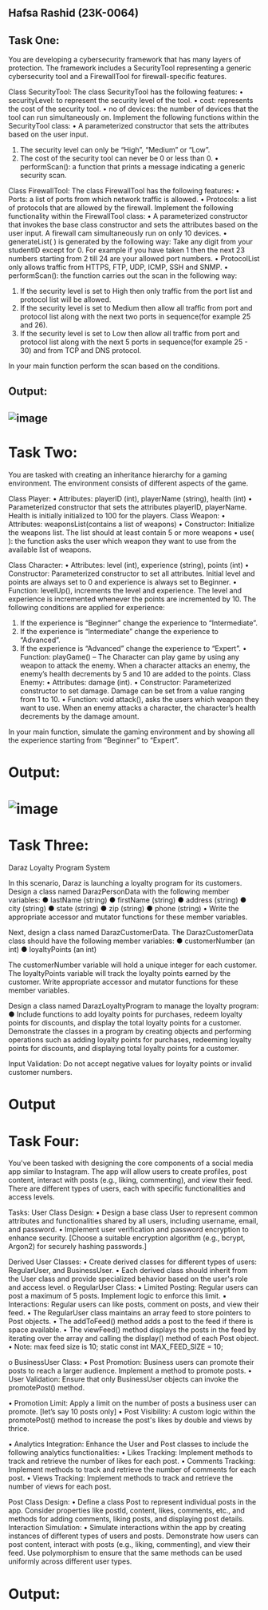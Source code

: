 ## Hafsa Rashid (23K-0064)
## Task One:
You are developing a cybersecurity framework that has many layers of protection. The
framework includes a SecurityTool representing a generic cybersecurity tool and a FirewallTool
for firewall-specific features.

Class SecurityTool:
The class SecurityTool has the following features:
• securityLevel: to represent the security level of the tool.
• cost: represents the cost of the security tool.
• no of devices: the number of devices that the tool can run simultaneously on.
Implement the following functions within the SecurityTool class:
• A parameterized constructor that sets the attributes based on the user input.
1. The security level can only be “High”, “Medium” or “Low”.
2. The cost of the security tool can never be 0 or less than 0.
• performScan(): a function that prints a message indicating a generic security scan.

Class FirewallTool:
The class FirewallTool has the following features:
• Ports: a list of ports from which network traffic is allowed.
• Protocols: a list of protocols that are allowed by the firewall.
Implement the following functionality within the FirewallTool class:
• A parameterized constructor that invokes the base class constructor and sets the attributes
based on the user input. A firewall cam simultaneously run on only 10 devices.
• generateList( ) is generated by the following way: Take any digit from your studentID
except for 0. For example if you have taken 1 then the next 23 numbers starting from 2
till 24 are your allowed port numbers.
• ProtocolList only allows traffic from HTTPS, FTP, UDP, ICMP, SSH and SNMP.
• performScan(): the function carries out the scan in the following way:
1. If the security level is set to High then only traffic from the port list and protocol list
will be allowed.
2. If the security level is set to Medium then allow all traffic from port and protocol list
along with the next two ports in sequence(for example 25 and 26).
3. If the security level is set to Low then allow all traffic from port and protocol list
along with the next 5 ports in sequence(for example 25 - 30) and from TCP and DNS
protocol.

In your main function perform the scan based on the conditions.
## Output:
## ![image](https://github.com/hafsaa05/OOP/assets/142868426/8e3db9ce-4f89-4f36-81ea-7f13df09fa12)

# Task Two:
You are tasked with creating an inheritance hierarchy for a gaming environment. The
environment consists of different aspects of the game.

Class Player:
• Attributes: playerID (int), playerName (string), health (int)
• Parameterized constructor that sets the attributes playerID, playerName. Health is
initially initialized to 100 for the players.
Class Weapon:
• Attributes: weaponsList(contains a list of weapons)
• Constructor: Initialize the weapons list. The list should at least contain 5 or more
weapons
• use( ): the function asks the user which weapon they want to use from the available list of
weapons.

Class Character:
• Attributes: level (int), experience (string), points (int)
• Constructor: Parameterized constructor to set all attributes. Initial level and points are
always set to 0 and experience is always set to Beginner.
• Function: levelUp(), increments the level and experience. The level and experience is
incremented whenever the points are incremented by 10.
The following conditions are applied for experience:
1. If the experience is “Beginner” change the experience to “Intermediate”.
2. If the experience is “Intermediate” change the experience to “Advanced”.
3. If the experience is “Advanced” change the experience to “Expert”.
• Function: playGame() – The Character can play game by using any weapon to attack the
enemy. When a character attacks an enemy, the enemy’s health decrements by 5 and 10
are added to the points.
Class Enemy:
• Attributes: damage (int).
• Constructor: Parameterized constructor to set damage. Damage can be set from a value
ranging from 1 to 10.
• Function: void attack(), asks the users which weapon they want to use. When an enemy
attacks a character, the character’s health decrements by the damage amount.

In your main function, simulate the gaming environment and by showing all the experience
starting from “Beginner” to “Expert”.
# Output:
# ![image](https://github.com/hafsaa05/OOP/assets/142868426/2e524c36-f739-42ab-a402-5142118d0eab)

# Task Three:
Daraz Loyalty Program System

In this scenario, Daraz is launching a loyalty program for its customers.
Design a class named DarazPersonData with the following member variables:
● lastName (string)
● firstName (string)
● address (string)
● city (string)
● state (string)
● zip (string)
● phone (string)
• Write the appropriate accessor and mutator functions for these member variables.

Next, design a class named DarazCustomerData. The DarazCustomerData class should have the
following member variables:
● customerNumber (an int)
● loyaltyPoints (an int)

The customerNumber variable will hold a unique integer for each customer. The loyaltyPoints
variable will track the loyalty points earned by the customer. Write appropriate accessor and
mutator functions for these member variables.

Design a class named DarazLoyaltyProgram to manage the loyalty program:
● Include functions to add loyalty points for purchases, redeem loyalty points for discounts,
and display the total loyalty points for a customer.
Demonstrate the classes in a program by creating objects and performing operations such as
adding loyalty points for purchases, redeeming loyalty points for discounts, and displaying total
loyalty points for a customer.

Input Validation: Do not accept negative values for loyalty points or invalid customer
numbers.
# Output
# Task Four:
You've been tasked with designing the core components of a social media app similar to
Instagram. The app will allow users to create profiles, post content, interact with posts (e.g.,
liking, commenting), and view their feed. There are different types of users, each with specific
functionalities and access levels.

Tasks:
User Class Design:
• Design a base class User to represent common attributes and functionalities shared by all
users, including username, email, and password.
• Implement user verification and password encryption to enhance security.
[Choose a suitable encryption algorithm (e.g., bcrypt, Argon2) for securely hashing passwords.]

Derived User Classes:
• Create derived classes for different types of users: RegularUser, and BusinessUser.
• Each derived class should inherit from the User class and provide specialized behavior
based on the user's role and access level.
o RegularUser Class:
▪ Limited Posting: Regular users can post a maximum of 5 posts. Implement logic
to enforce this limit.
▪ Interactions: Regular users can like posts, comment on posts, and view their feed.
• The RegularUser class maintains an array feed to store pointers to Post
objects.
• The addToFeed() method adds a post to the feed if there is space available.
• The viewFeed() method displays the posts in the feed by iterating over the
array and calling the display() method of each Post object.
• Note: max feed size is 10; static const int MAX_FEED_SIZE = 10;

o BusinessUser Class:
▪ Post Promotion: Business users can promote their posts to reach a larger audience.
Implement a method to promote posts.
• User Validation: Ensure that only BusinessUser objects can invoke the
promotePost() method.

• Promotion Limit: Apply a limit on the number of posts a business user can
promote. [let’s say 10 posts only]
• Post Visibility: A custom logic within the promotePost() method to
increase the post's likes by double and views by thrice.

▪ Analytics Integration: Enhance the User and Post classes to include the following
analytics functionalities:
• Likes Tracking: Implement methods to track and retrieve the number of
likes for each post.
• Comments Tracking: Implement methods to track and retrieve the number
of comments for each post.
• Views Tracking: Implement methods to track and retrieve the number of
views for each post.

Post Class Design:
• Define a class Post to represent individual posts in the app. Consider properties like
postId, content, likes, comments, etc., and methods for adding comments, liking posts,
and displaying post details.
Interaction Simulation:
• Simulate interactions within the app by creating instances of different types of users and
posts. Demonstrate how users can post content, interact with posts (e.g., liking,
commenting), and view their feed. Use polymorphism to ensure that the same methods
can be used uniformly across different user types.
# Output:

